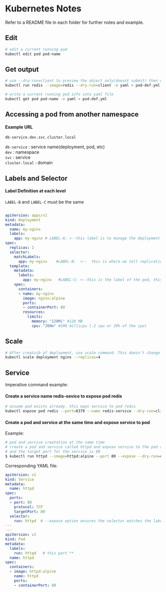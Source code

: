 # Kubernetes Notes

Refer to a README file in each folder for further notes and example.


## Edit

``` bash
# edit a current running pod
kubectl edit pod pod-name
```

## Get output


``` bash
# use --dry-run=client to preview the object only(doesnt submit) then write info into yaml file
kubectl run redis --image=redis --dry-run=client -o yaml > pod-def.yml

# write a current running pod info into yaml file
kubectl get pod pod-name -o yaml > pod-def.yml
```



## Accessing a pod from another namespace
#### Example URL
```bash
db-service.dev.svc.cluster.local
```
`db-service` : service name(deployment, pod, etc)  
`dev` : namespace  
`svc` : service  
`cluster.local` : domain




## Labels and Selector
#### Label Definition at each level
`LABEL-B` and `LABEL-C` must be the same
``` yaml

apiVersion: apps/v1
kind: Deployment
metadata:
  name: my-nginx
  labels:
    app: my-nginx # LABEL-A: <--this label is to manage the deployment itself. this may be used to filter the deployment based on this label. 
spec:              
  replicas: 2
  selector:
    matchLabels:
      app: my-nginx    #LABEL-B:  <--  this is where we tell replication controller to manage the pods. This field defines how the Deployment finds which Pods to manage. Must match with LABEL-C
  template:
    metadata:
      labels:
        app: my-nginx   #LABEL-C: <--this is the label of the pod, this must be same as LABEL-B
    spec:                
      containers:
      - name: my-nginx
        image: nginx:alpine
        ports:
        - containerPort: 80
        resources:
          limits:
            memory: "128Mi" #128 MB
            cpu: "200m" #200 millicpu (.2 cpu or 20% of the cpu)

```



## Scale
```bash
# After creatuib of deployment, use scale command. This doesn't change the corresponding yaml file. 
kubectl scale deployment nginx --replicas=4
```



## Service

Imperative command example:
#### Create a service name redis-sevice to expose pod redis
``` bash
# assume pod exists already. this maps service to pod redis
kubectl expose pod redis --port=6379 --name redis-service --dry-run=client -o yaml
```
#### Create a pod and service at the same time and expose service to pod
Example:  
``` bash
# pod and service creatation at the same time
# create a pod and service called httpd and expose service to the pod at once.
# and the target port for the service is 80
$ kubectl run httpd --image=httpd:alpine --port 80 --expose --dry-run=client -o yaml
```

Corresponding YAML file:
``` yaml
apiVersion: v1
kind: Service
metadata:
  name: httpd
spec:
  ports:
  - port: 80
    protocol: TCP
    targetPort: 80
  selector:
    run: httpd  # --expose option ensures the selector matches the labels from pod(**)
---
---
apiVersion: v1
kind: Pod
metadata:
  labels:
    run: httpd   # this part **
  name: httpd
spec:
  containers:
  - image: httpd:alpine
    name: httpd
    ports:
    - containerPort: 80
```